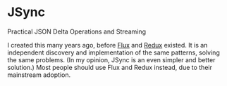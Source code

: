 # JSync
Practical JSON Delta Operations and Streaming

I created this many years ago, before [Flux](https://facebook.github.io/flux/) and [Redux](https://redux.js.org/) existed.  It is an independent discovery and implementation of the same patterns, solving the same problems.  (In my opinion, JSync is an even simpler and better solution.)  Most people should use Flux and Redux instead, due to their mainstream adoption.
